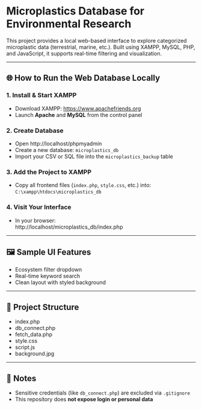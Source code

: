 # Microplastics Database for Environmental Research

This project provides a local web-based interface to explore categorized microplastic data (terrestrial, marine, etc.). Built using XAMPP, MySQL, PHP, and JavaScript, it supports real-time filtering and visualization.

---

## 🌐 How to Run the Web Database Locally

### 1. Install & Start XAMPP
- Download XAMPP: https://www.apachefriends.org
- Launch **Apache** and **MySQL** from the control panel

### 2. Create Database
- Open http://localhost/phpmyadmin
- Create a new database: `microplastics_db`
- Import your CSV or SQL file into the `microplastics_backup` table

### 3. Add the Project to XAMPP
- Copy all frontend files (`index.php`, `style.css`, etc.) into:  
  `C:\xampp\htdocs\microplastics_db`

### 4. Visit Your Interface
- In your browser:  
  http://localhost/microplastics_db/index.php

---

## 🖼️ Sample UI Features

- Ecosystem filter dropdown  
- Real-time keyword search  
- Clean layout with styled background

---

## 📁 Project Structure

- index.php  
- db_connect.php  
- fetch_data.php  
- style.css  
- script.js  
- background.jpg

---

## 🔐 Notes

- Sensitive credentials (like `db_connect.php`) are excluded via `.gitignore`  
- This repository does **not expose login or personal data**
